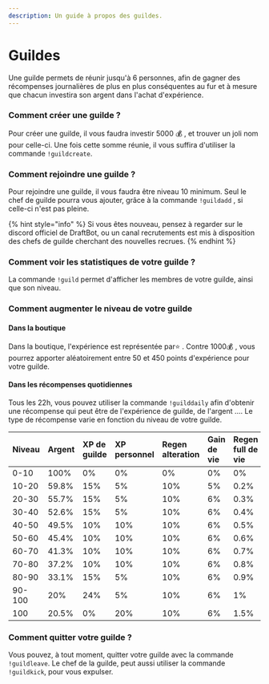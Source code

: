 ```yaml
---
description: Un guide à propos des guildes.
---
```


# Guildes

Une guilde permets de réunir jusqu'à 6 personnes, afin de gagner des récompenses journalières de plus en plus conséquentes au fur et à mesure que chacun investira son argent dans l'achat d'expérience.

### Comment créer une guilde ?

Pour créer une guilde, il vous faudra investir 5000 💰 , et trouver un joli nom pour celle-ci. Une fois cette somme réunie, il vous suffira d'utiliser la commande `!guildcreate`. 

### Comment rejoindre une guilde ?

Pour rejoindre une guilde, il vous faudra être niveau 10 minimum. Seul le chef de guilde pourra vous ajouter, grâce à la commande `!guildadd` , si celle-ci n'est pas pleine. 

{% hint style="info" %}
Si vous êtes nouveau, pensez à regarder sur le discord officiel de DraftBot, ou un canal recrutements est mis à disposition des chefs de guilde cherchant des nouvelles recrues.
{% endhint %}

### Comment voir les statistiques de votre guilde ? 

La commande `!guild` permet d'afficher les membres de votre guilde, ainsi que son niveau.

### Comment augmenter le niveau de votre guilde 

#### Dans la boutique 

Dans la boutique, l'expérience est représentée par⭐ . Contre 1000💰 ,  vous pourrez apporter aléatoirement entre 50 et 450 points d'expérience pour votre guilde. 

####  Dans les récompenses quotidiennes 

Tous les 22h, vous pouvez utiliser la commande `!guilddaily` afin d'obtenir une récompense qui peut être de l'expérience de guilde, de l'argent .... Le type de récompense varie en fonction du niveau de votre guilde.

| Niveau | Argent | XP de guilde  | XP personnel  | Regen alteration | Gain de vie | Regen full de vie | 350 💰  | Badge |
| :--- | :--- | :--- | :--- | :--- | :--- | :--- | :--- | :--- |
| 0-10 | 100% | 0% | 0% | 0% | 0% | 0% | 0% | 0% |
| 10-20 | 59.8% | 15% | 5% | 10% | 5% | 0.2% | 5% | 0% |
| 20-30 | 55.7% | 15% | 5% | 10% | 6% | 0.3% | 8% | 0% |
| 30-40 | 52.6% | 15% | 5% | 10% | 6% | 0.4% | 11% | 0% |
| 40-50 | 49.5% | 10% | 10% | 10% | 6% | 0.5% | 14% | 0% |
| 50-60 | 45.4% | 10% | 10% | 10% | 6% | 0.6% | 17% | 1% |
| 60-70 | 41.3% | 10% | 10% | 10% | 6% | 0.7% | 20% | 2% |
| 70-80 | 37.2% | 10% | 10% | 10% | 6% | 0.8% | 23% | 3% |
| 80-90 | 33.1% | 15% | 5% | 10% | 6% | 0.9% | 26% | 4% |
| 90-100 | 20% | 24% | 5% | 10% | 6% | 1% | 29% | 5% |
| 100 | 20.5% | 0% | 20% | 10% | 6% | 1.5% | 32% | 10% |

### Comment quitter votre guilde ? 

Vous pouvez, à tout moment, quitter votre guilde avec la commande `!guildleave`. Le chef de la guilde, peut aussi utiliser la commande `!guildkick`, pour vous expulser.


